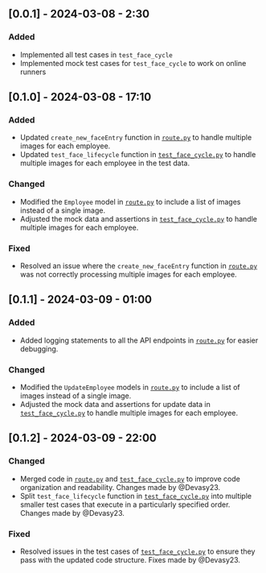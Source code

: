 ## [0.0.1] - 2024-03-08 - 2:30

### Added
- Implemented all test cases in `test_face_cycle`
- Implemented mock test cases for `test_face_cycle` to work on online runners

## [0.1.0] - 2024-03-08 - 17:10

### Added
- Updated `create_new_faceEntry` function in [`route.py`](route/route.py) to handle multiple images for each employee.
- Updated `test_face_lifecycle` function in [`test_face_cycle.py`](testing/test_face_cycle.py) to handle multiple images for each employee in the test data.

### Changed
- Modified the `Employee` model in [`route.py`](route/route.py) to include a list of images instead of a single image.
- Adjusted the mock data and assertions in [`test_face_cycle.py`](testing/test_face_cycle.py) to handle multiple images for each employee.

### Fixed
- Resolved an issue where the `create_new_faceEntry` function in [`route.py`](route/route.py) was not correctly processing multiple images for each employee.

## [0.1.1] - 2024-03-09 - 01:00

### Added
- Added logging statements to all the API endpoints in [`route.py`](route/route.py) for easier debugging.

### Changed
- Modified the `UpdateEmployee` models in [`route.py`](route/route.py) to include a list of images instead of a single image.
- Adjusted the mock data and assertions for update data in [`test_face_cycle.py`](testing/test_face_cycle.py) to handle multiple images for each employee.

## [0.1.2] - 2024-03-09 - 22:00

### Changed
- Merged code in [`route.py`](route/route.py) and [`test_face_cycle.py`](testing/test_face_cycle.py) to improve code organization and readability. Changes made by @Devasy23.
- Split `test_face_lifecycle` function in [`test_face_cycle.py`](testing/test_face_cycle.py) into multiple smaller test cases that execute in a particularly specified order. Changes made by @Devasy23.

### Fixed
- Resolved issues in the test cases of [`test_face_cycle.py`](testing/test_face_cycle.py) to ensure they pass with the updated code structure. Fixes made by @Devasy23.